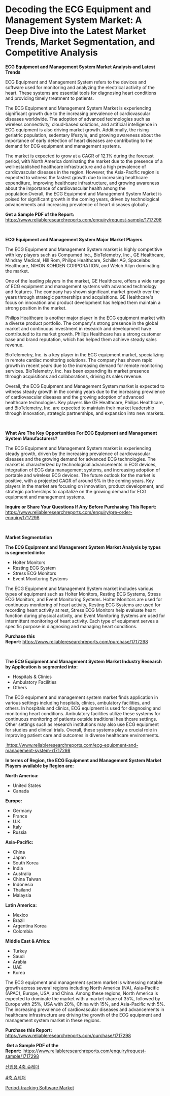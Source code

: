 <p><h1>Decoding the ECG Equipment and Management System Market: A Deep Dive into the Latest Market Trends, Market Segmentation, and Competitive Analysis</h1></p><p><strong>ECG Equipment and Management System Market Analysis and Latest Trends</strong></p>
<p><p>ECG Equipment and Management System refers to the devices and software used for monitoring and analyzing the electrical activity of the heart. These systems are essential tools for diagnosing heart conditions and providing timely treatment to patients.</p><p>The ECG Equipment and Management System Market is experiencing significant growth due to the increasing prevalence of cardiovascular diseases worldwide. The adoption of advanced technologies such as wireless connectivity, cloud-based solutions, and artificial intelligence in ECG equipment is also driving market growth. Additionally, the rising geriatric population, sedentary lifestyle, and growing awareness about the importance of early detection of heart diseases are contributing to the demand for ECG equipment and management systems.</p><p>The market is expected to grow at a CAGR of 12.1% during the forecast period, with North America dominating the market due to the presence of a well-established healthcare infrastructure and a high prevalence of cardiovascular diseases in the region. However, the Asia-Pacific region is expected to witness the fastest growth due to increasing healthcare expenditure, improving healthcare infrastructure, and growing awareness about the importance of cardiovascular health among the population.Overall, the ECG Equipment and Management System Market is poised for significant growth in the coming years, driven by technological advancements and increasing prevalence of heart diseases globally.</p></p>
<p><strong>Get a Sample PDF of the Report:&nbsp;</strong> <a href="https://www.reliableresearchreports.com/enquiry/request-sample/1717298">https://www.reliableresearchreports.com/enquiry/request-sample/1717298</a></p>
<p>&nbsp;</p>
<p><strong>ECG Equipment and Management System Major Market Players</strong></p>
<p><p>The ECG Equipment and Management System market is highly competitive with key players such as Compumed Inc., BioTelemetry, Inc., GE Healthcare, Mindray Medical, Hill Rom, Philips Healthcare, Schiller AG, Spacelabs Healthcare, NIHON KOHDEN CORPORATION, and Welch Allyn dominating the market.</p><p>One of the leading players in the market, GE Healthcare, offers a wide range of ECG equipment and management systems with advanced technology and features. The company has shown significant market growth over the years through strategic partnerships and acquisitions. GE Healthcare's focus on innovation and product development has helped them maintain a strong position in the market.</p><p>Philips Healthcare is another major player in the ECG equipment market with a diverse product portfolio. The company's strong presence in the global market and continuous investment in research and development have contributed to its market growth. Philips Healthcare has a strong customer base and brand reputation, which has helped them achieve steady sales revenue.</p><p>BioTelemetry, Inc. is a key player in the ECG equipment market, specializing in remote cardiac monitoring solutions. The company has shown rapid growth in recent years due to the increasing demand for remote monitoring services. BioTelemetry, Inc. has been expanding its market presence through acquisitions and collaborations, driving its sales revenue.</p><p>Overall, the ECG Equipment and Management System market is expected to witness steady growth in the coming years due to the increasing prevalence of cardiovascular diseases and the growing adoption of advanced healthcare technologies. Key players like GE Healthcare, Philips Healthcare, and BioTelemetry, Inc. are expected to maintain their market leadership through innovation, strategic partnerships, and expansion into new markets.</p></p>
<p>&nbsp;</p>
<p><strong>What Are The Key Opportunities For ECG Equipment and Management System Manufacturers?</strong></p>
<p><p>The ECG Equipment and Management System market is experiencing steady growth, driven by the increasing prevalence of cardiovascular diseases and the growing demand for advanced ECG technologies. The market is characterized by technological advancements in ECG devices, integration of ECG data management systems, and increasing adoption of portable and wireless ECG devices. The future outlook for the market is positive, with a projected CAGR of around 5% in the coming years. Key players in the market are focusing on innovation, product development, and strategic partnerships to capitalize on the growing demand for ECG equipment and management systems.</p></p>
<p><strong>Inquire or Share Your Questions If Any Before Purchasing This Report:</strong> <a href="https://www.reliableresearchreports.com/enquiry/pre-order-enquiry/1717298">https://www.reliableresearchreports.com/enquiry/pre-order-enquiry/1717298</a></p>
<p>&nbsp;</p>
<p><strong>Market Segmentation</strong></p>
<p><strong>The ECG Equipment and Management System Market Analysis by types is segmented into:</strong></p>
<p><ul><li>Holter Monitors</li><li>Resting ECG System</li><li>Stress ECG Monitors</li><li>Event Monitoring Systems</li></ul></p>
<p><p>The ECG Equipment and Management System market includes various types of equipment such as Holter Monitors, Resting ECG Systems, Stress ECG Monitors, and Event Monitoring Systems. Holter Monitors are used for continuous monitoring of heart activity, Resting ECG Systems are used for recording heart activity at rest, Stress ECG Monitors help evaluate heart function during physical activity, and Event Monitoring Systems are used for intermittent monitoring of heart activity. Each type of equipment serves a specific purpose in diagnosing and managing heart conditions.</p></p>
<p><strong>Purchase this Report:&nbsp;</strong><a href="https://www.reliableresearchreports.com/purchase/1717298">https://www.reliableresearchreports.com/purchase/1717298</a></p>
<p>&nbsp;</p>
<p><strong>The ECG Equipment and Management System Market Industry Research by Application is segmented into:</strong></p>
<p><ul><li>Hospitals & Clinics</li><li>Ambulatory Facilities</li><li>Others</li></ul></p>
<p><p>The ECG equipment and management system market finds application in various settings including hospitals, clinics, ambulatory facilities, and others. In hospitals and clinics, ECG equipment is used for diagnosing and monitoring heart conditions. Ambulatory facilities utilize these systems for continuous monitoring of patients outside traditional healthcare settings. Other settings such as research institutions may also use ECG equipment for studies and clinical trials. Overall, these systems play a crucial role in improving patient care and outcomes in diverse healthcare environments.</p></p>
<p><a href="https://www.reliableresearchreports.com/ecg-equipment-and-management-system-r1717298">&nbsp;https://www.reliableresearchreports.com/ecg-equipment-and-management-system-r1717298</a></p>
<p><strong>In terms of Region, the ECG Equipment and Management System Market Players available by Region are:</strong></p>
<p>
    <p> <strong> North America: </strong>
        <ul>
            <li>United States</li>
            <li>Canada</li>
        </ul>
        </p> 
    <p> <strong> Europe: </strong>
        <ul>
            <li>Germany</li>
            <li>France</li>
            <li>U.K.</li>
            <li>Italy</li>
            <li>Russia</li>
        </ul>
        </p> 
    <p> <strong> Asia-Pacific: </strong>
        <ul>
            <li>China</li>
            <li>Japan</li>
            <li>South Korea</li>
            <li>India</li>
            <li>Australia</li>
            <li>China Taiwan</li>
            <li>Indonesia</li>
            <li>Thailand</li>
            <li>Malaysia</li>
        </ul>
        </p> 
    <p> <strong> Latin America: </strong>
        <ul>
            <li>Mexico</li>
            <li>Brazil</li>
            <li>Argentina Korea</li>
            <li>Colombia</li>
        </ul>
        </p> 
    <p> <strong> Middle East & Africa: </strong>
        <ul>
            <li>Turkey</li>
            <li>Saudi</li>
            <li>Arabia</li>
            <li>UAE</li>
            <li>Korea</li>
        </ul>
    </p>
    </p>
<p><p>The ECG equipment and management system market is witnessing notable growth across several regions including North America (NA), Asia-Pacific (APAC), Europe, USA, and China. Among these regions, North America is expected to dominate the market with a market share of 35%, followed by Europe with 25%, USA with 20%, China with 15%, and Asia-Pacific with 5%. The increasing prevalence of cardiovascular diseases and advancements in healthcare infrastructure are driving the growth of the ECG equipment and management system market in these regions.</p></p>
<p><strong>Purchase this Report: </strong><a href="https://www.reliableresearchreports.com/purchase/1717298">https://www.reliableresearchreports.com/purchase/1717298</a></p>
<p>&nbsp;<strong>Get a Sample PDF of the Report:&nbsp;&nbsp;</strong><a href="https://www.reliableresearchreports.com/enquiry/request-sample/1717298">https://www.reliableresearchreports.com/enquiry/request-sample/1717298</a></p>
<p><strong></strong></p>
<p><p><a href="https://github.com/RickyMetzDVM/Market-Research-Report-List-1/blob/main/4003529101819.md">산업용 4축 슈레더</a></p><p><a href="https://github.com/TitusBoyer1/Market-Research-Report-List-1/blob/main/4927196101818.md">4축 슈레더</a></p><p><a href="https://view.publitas.com/reportprime-1/period-tracking-software-market-share-market-analysis-growth-trends-forecasts-for-period-from-2024-2031/">Period-tracking Software Market</a></p></p>